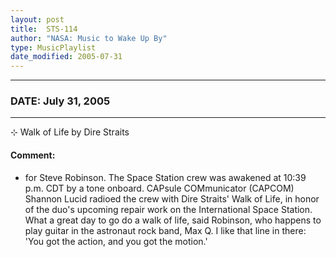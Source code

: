 ```yaml
---
layout: post
title:  STS-114
author: "NASA: Music to Wake Up By"
type: MusicPlaylist
date_modified: 2005-07-31
---
```


----
### DATE: July 31, 2005
----
⊹ Walk of Life by Dire Straits

#### Comment:
* for Steve Robinson. The Space Station crew was awakened at 10:39 p.m. CDT by a tone onboard. CAPsule COMmunicator (CAPCOM) Shannon Lucid radioed the crew with Dire Straits' Walk of Life, in honor of the duo's upcoming repair work on the International Space Station. What a great day to go do a walk of life, said Robinson, who happens to play guitar in the astronaut rock band, Max Q. I like that line in there: 'You got the action, and you got the motion.'
